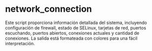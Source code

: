 # network_connection
Este script proporciona información detallada del sistema, incluyendo configuración de firewall, estado de SELinux, tarjetas de red, puertos escuchando, puertos abiertos, conexiones actuales y cantidad de conexiones. La salida está formateada con colores para una fácil interpretación.
